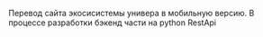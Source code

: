 Перевод сайта экосисистемы универа в мобильную версию. В процессе разработки бэкенд части на python RestApi
